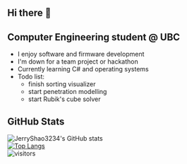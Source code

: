 ## Hi there 👋  

## Computer Engineering student @ UBC  

- I enjoy software and firmware development 
- I'm down for a team project or hackathon
- Currently learning C# and operating systems
- Todo list:
  -  finish sorting visualizer
  -  start penetration modelling
  -  start Rubik's cube solver

## GitHub Stats

![JerryShao3234's GitHub stats](https://github-readme-stats.vercel.app/api?username=JerryShao3234&show_icons=true&theme=dracula)  
[![Top Langs](https://github-readme-stats.vercel.app/api/top-langs/?username=JerryShao3234&layout=compact&theme=radical)](https://github.com/JerryShao3234/github-readme-stats)  
![visitors](https://visitor-badge.glitch.me/badge?page_id=JerryShao3234)
